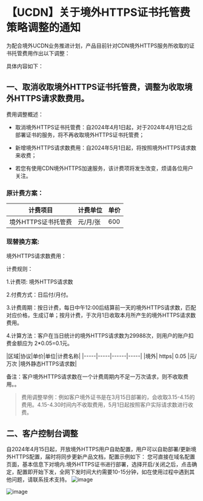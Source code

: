 # 【UCDN】关于境外HTTPS证书托管费策略调整的通知

为配合境外UCDN业务推进计划，产品目前针对CDN境外HTTPS服务所收取的证书托管费用作出以下调整：

具体内容如下：

## 一、取消收取境外HTTPS证书托管费，调整为收取境外HTTPS请求数费用。
费用调整概述：

* 取消境外HTTPS证书托管费：自2024年4月1日起，对于2024年4月1日之后部署证书的服务，将不再收取境外HTTPS证书托管费；

* 新增境外HTTPS请求数费用：自2024年5月1日起，将按照境外HTTPS请求数来收费；

* 若您有使用CDN境外HTTPS加速服务，该计费项将发生改变，烦请各位用户关注。

### 原计费方案：
|计费项目|计费单位|单价|
|----|--------|--------|
|境外HTTPS证书托管费|	元/月/张|	600|

### 现替换方案:

境外HTTPS请求数费用：

计费规则：

1.计费项: 境外HTTPS请求数

2.付费方式：日后付/月付。

3.计费周期：按日计费，每日中午12:00后结算前一天的境外HTTPS请求数，匹配对应价格，生成订单；按月计费，于次月1日收取本月所产生的境外HTTPS请求数费用。

4.计算方法：客户在当日统计的境外HTTPS请求数为29988次，则用户的账户扣费金额应为 2*0.05=0.1元。

|区域|协议|单价|单位|计费名称|
|-----|-----|------|-----|
|境外|	https|	0.05	|元/万次 |境外静态HTTPS请求数|

备注：客户境外HTTPS请求数在一个计费周期内不足一万次请求，则不收取费用。。


> 费用调整举例：例如客户境外证书是在3月15日部署的，会收取3.15-4.15的费用。4.15-4.30时间内不收取费用，5月1日起按照客户实际请求数进行收费。



## 二、客户控制台调整
自2024年4月15日起，开放境外HTTPS用户自助配置，用户可以自助部署/更新境外HTTPS配置，届时将同步更新产品文档，配置示例如下：
您可直接在域名配置页面，基本信息下对境内.境外HTTPS证书进行部署，选择开启/关闭之后，点击确定，配置即开始下发，全网下发时间大约需要10-15分钟，如在使用过程中遇到其他问题，请联系技术支持。
![image](https://github.com/UCloudDoc-Team/ucdn/assets/89777962/cda1e7f2-e75e-43fa-8e5e-f8447ed31cf1)

![image](https://github.com/UCloudDoc-Team/ucdn/assets/89777962/c3009fd3-78e2-473c-add7-5cc16f8d5c0e)

